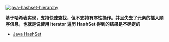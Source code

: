 
<a href="https://ibb.co/rMHMMKV"><img src="https://i.ibb.co/92W22m7/java-hashset-hierarchy.png" alt="java-hashset-hierarchy" border="0"></a>

**基于哈希表实现，支持快速查找，但不支持有序性操作。并且失去了元素的插入顺序信息，也就是说使用 Iterator 遍历 HashSet 得到的结果是不确定的**


* [Java HashSet](https://www.runoob.com/java/java-hashset.html)
